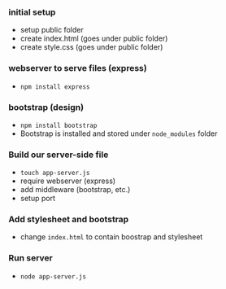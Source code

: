 ### initial setup
- setup public folder
- create index.html (goes under public folder)
- create style.css (goes under public folder)

### webserver to serve files (express)
- `npm install express`

### bootstrap (design)
- `npm install bootstrap`
- Bootstrap is installed and stored under `node_modules` folder

### Build our server-side file
- `touch app-server.js`
- require webserver (express)
- add middleware (bootstrap, etc.)
- setup port

### Add stylesheet and bootstrap
- change `index.html` to contain boostrap and stylesheet

### Run server
- `node app-server.js`
